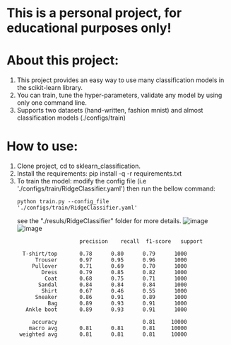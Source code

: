 # This is a personal project, for educational purposes only!
# About this project:
  1. This project provides an easy way to use many classification models in the scikit-learn library.
  2. You can train, tune the hyper-parameters, validate any model by using only one command line.
  3. Supports two datasets (hand-written, fashion mnist) and almost classification models (./configs/train)
# How to use:
  1. Clone project, cd to sklearn_classification.
  2. Install the requirements: pip install -q -r requirements.txt
  3. To train the model: modify the config file (i.e './configs/train/RidgeClassifier.yaml') then run the bellow command:
     ```
     python train.py --config_file './configs/train/RidgeClassifier.yaml'
     ```
     see the "./resuls/RidgeClassifier" folder for more details.
     ![image](https://github.com/user-attachments/assets/29ba3631-1b33-419c-9ff2-8477237159aa) \
     ![image](https://github.com/user-attachments/assets/5b9b9313-4a0b-4b37-b523-463ec9684306)
```
                       precision    recall  f1-score   support
    
     T-shirt/top       0.78      0.80      0.79      1000
         Trouser       0.97      0.95      0.96      1000
        Pullover       0.71      0.69      0.70      1000
           Dress       0.79      0.85      0.82      1000
            Coat       0.68      0.75      0.71      1000
          Sandal       0.84      0.84      0.84      1000
           Shirt       0.67      0.46      0.55      1000
         Sneaker       0.86      0.91      0.89      1000
             Bag       0.89      0.93      0.91      1000
      Ankle boot       0.89      0.93      0.91      1000
    
        accuracy                           0.81     10000
       macro avg       0.81      0.81      0.81     10000
    weighted avg       0.81      0.81      0.81     10000
```


